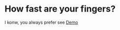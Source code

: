  
# How fast are your fingers?

I konw, you always prefer see <a href="https://hasannaser.github.io/Typing-Speed-Tester/" target="_blank"> Demo </a>
